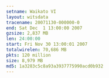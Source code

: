 ```yaml
---
setname: Waikato VI
layout: witsdata
tracename: 20071130-000000-0
end: Sat Dec  1 13:00:00 2007
gzsize: 2,837 MB
len: 24:00:00
start: Fri Nov 30 13:00:01 2007
totalwirelen: 70,686 MB
pkts: 120 million
size: 8,979 MB
md5: 1a3283c5c8a93a3937775990acd0b932
---
```


